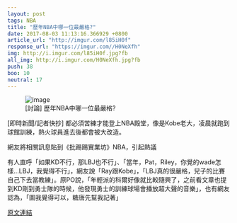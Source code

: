 ```yaml
---
layout: post
tags: NBA
title: "歷年NBA中哪一位最嚴格?"
date: 2017-08-03 11:13:16.366929 +0800
article_url: "http://imgur.com/l85iH0f"
response_url: "https://imgur.com//H0NeXfh"
img: http://i.imgur.com/l85iH0f.jpg?fb
all_img: http://i.imgur.com/H0NeXfh.jpg?fb
push: 38
boo: 10
neutral: 17
---
```


<figure>
<img src="http://i.imgur.com/l85iH0f.jpg?fb" alt="image">
<figcaption>
[討論] 歷年NBA中哪一位最嚴格?
</figcaption>
</figure>



[即時新聞/記者快抄] 都必須苦練才能登上NBA殿堂，像是Kobe老大，凌晨就跑到球館訓練，熱火球員進去後都會被大改造。

網友將相關訊息貼到《批踢踢實業坊》NBA，引起熱議

有人直呼「如果KD不行，那LBJ也不行」、「當年，Pat，Riley，你覺的wade怎樣...LBJ，我覺得不行」，網友說「Ray跟Kobe」，「LBJ真的很嚴格，兒子的比賽自己下去當教練」。原PO說，「年輕派的科爾好像就比較隨興了，之前看文章也提到KD剛到勇士隊的時候，他發現勇士的訓練球場會播放超大聲的音樂」，也有網友認為，「圖我覺得可以，糖唐先幫我記著」

<a href = "https://www.ptt.cc/bbs/NBA/M.1501573574.A.975.html">原文連結</a>

